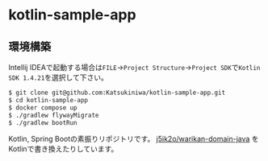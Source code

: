 # kotlin-sample-app

## 環境構築
Intellij IDEAで起動する場合は`FILE`→`Project Structure`→`Project SDK`で`Kotlin SDK 1.4.21`を選択して下さい。

```bash
$ git clone git@github.com:Katsukiniwa/kotlin-sample-app.git
$ cd kotlin-sample-app
$ docker compose up
$ ./gradlew flywayMigrate
$ ./gradlew bootRun
```

Kotlin, Spring Bootの素振りリポジトリです。
[j5ik2o/warikan-domain-java](https://github.com/j5ik2o/warikan-domain-java)
をKotlinで書き換えたりしています。